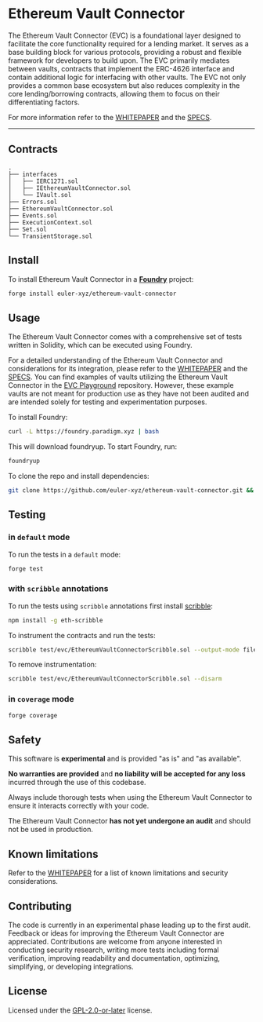 # Ethereum Vault Connector

The Ethereum Vault Connector (EVC) is a foundational layer designed to facilitate the core functionality required for a lending market. It serves as a base building block for various protocols, providing a robust and flexible framework for developers to build upon. The EVC primarily mediates between vaults, contracts that implement the ERC-4626 interface and contain additional logic for interfacing with other vaults. The EVC not only provides a common base ecosystem but also reduces complexity in the core lending/borrowing contracts, allowing them to focus on their differentiating factors.

For more information refer to the [WHITEPAPER](docs/whitepaper.md) and the [SPECS](docs/specs.md).

---

## Contracts

```
.
├── interfaces
│   ├── IERC1271.sol
│   ├── IEthereumVaultConnector.sol
│   └── IVault.sol
├── Errors.sol
├── EthereumVaultConnector.sol
├── Events.sol
├── ExecutionContext.sol
├── Set.sol
└── TransientStorage.sol
```

## Install

To install Ethereum Vault Connector in a [**Foundry**](https://github.com/foundry-rs/foundry) project:

```sh
forge install euler-xyz/ethereum-vault-connector
```

## Usage

The Ethereum Vault Connector comes with a comprehensive set of tests written in Solidity, which can be executed using Foundry.

For a detailed understanding of the Ethereum Vault Connector and considerations for its integration, please refer to the [WHITEPAPER](docs/whitepaper.md) and the [SPECS](docs/specs.md). You can find examples of vaults utilizing the Ethereum Vault Connector in the [EVC Playground](https://github.com/euler-xyz/evc-playground/tree/master/src) repository. However, these example vaults are not meant for production use as they have not been audited and are intended solely for testing and experimentation purposes.

To install Foundry:

```sh
curl -L https://foundry.paradigm.xyz | bash
```

This will download foundryup. To start Foundry, run:

```sh
foundryup
```

To clone the repo and install dependencies:

```sh
git clone https://github.com/euler-xyz/ethereum-vault-connector.git && cd ethereum-vault-connector && yarn
```

## Testing

### in `default` mode

To run the tests in a `default` mode:

```sh
forge test
```

### with `scribble` annotations

To run the tests using `scribble` annotations first install [scribble](https://docs.scribble.codes/):

```sh
npm install -g eth-scribble
```

To instrument the contracts and run the tests:

```sh
scribble test/evc/EthereumVaultConnectorScribble.sol --output-mode files --arm && forge test
```

To remove instrumentation:

```sh
scribble test/evc/EthereumVaultConnectorScribble.sol --disarm
```

### in `coverage` mode

```sh
forge coverage
```

## Safety

This software is **experimental** and is provided "as is" and "as available".

**No warranties are provided** and **no liability will be accepted for any loss** incurred through the use of this codebase.

Always include thorough tests when using the Ethereum Vault Connector to ensure it interacts correctly with your code.

The Ethereum Vault Connector **has not yet undergone an audit** and should not be used in production.

## Known limitations

Refer to the [WHITEPAPER](docs/whitepaper.md#security-considerations) for a list of known limitations and security considerations.

## Contributing

The code is currently in an experimental phase leading up to the first audit. Feedback or ideas for improving the Ethereum Vault Connector are appreciated. Contributions are welcome from anyone interested in conducting security research, writing more tests including formal verification, improving readability and documentation, optimizing, simplifying, or developing integrations.

## License

Licensed under the [GPL-2.0-or-later](/LICENSE) license.
